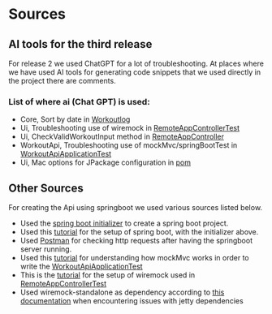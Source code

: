 # Sources

## AI tools for the third release

For release 2 we used ChatGPT for a lot of troubleshooting. At places where we have used AI tools for generating code snippets that we used directly in the project there are comments. 

### List of where ai (Chat GPT) is used:

- Core, Sort by date in [Workoutlog](/workout-app/core/src/main/java/core/WorkoutLog.java)
- Ui, Troubleshooting use of wiremock in [RemoteAppControllerTest](/workout-app/ui/src/test/java/ui/RemoteAppControllerTest.java)
- Ui, CheckValidWorkoutInput method in [RemoteAppController](/workout-app/ui/src/main/java/ui/RemoteAppController.java)
- WorkoutApi, Troubleshooting use of mockMvc/springBootTest in [WorkoutApiApplicationTest](/workout-app/workoutApi/src/test/java/springboot/workoutApi/WorkoutApiApplicationTest.java)
- Ui, Mac options for JPackage configuration in [pom](/workout-app/ui/pom.xml)

## Other Sources

For creating the Api using springboot we used various sources listed below.

- Used the [spring boot initializer](https://start.spring.io/) to create a spring boot project.
- Used this [tutorial](https://www.youtube.com/watch?v=Zo9xQzibp4Y&t=130s) for the setup of spring boot, with the initializer above.
- Used [Postman](https://www.postman.com/) for checking http requests after having the springboot server running.
- Used this [tutorial](https://www.youtube.com/watch?v=Aasp0mWT3Ac) for understanding how mockMvc works in order to write the  [WorkoutApiApplicationTest](/workout-app/workoutApi/src/test/java/springboot/workoutApi/WorkoutApiApplicationTest.java)
- This is the [tutorial](https://www.baeldung.com/introduction-to-wiremock) for the setup of wiremock used in [RemoteAppControllerTest](/workout-app/ui/src/test/java/ui/RemoteAppControllerTest.java)
- Used wiremock-standalone as dependency according to [this documentation](https://wiremock.org/docs/standalone/java-jar/) when encountering issues with jetty dependencies
